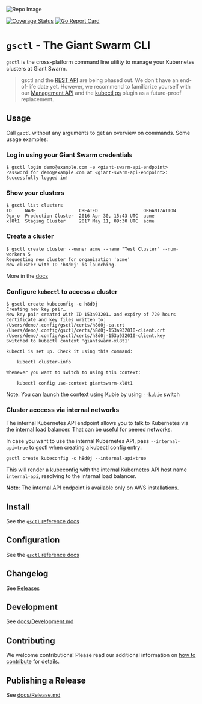 ![Repo Image](https://repository-images.githubusercontent.com/74132145/691bf000-70de-11e9-89d3-2f4693461d00)

[![Coverage Status](https://coveralls.io/repos/github/giantswarm/gsctl/badge.svg?branch=master)](https://coveralls.io/github/giantswarm/gsctl?branch=master)
[![Go Report Card](https://goreportcard.com/badge/github.com/giantswarm/gsctl)](https://goreportcard.com/report/github.com/giantswarm/gsctl)

# `gsctl` - The Giant Swarm CLI

`gsctl` is the cross-platform command line utility to manage your Kubernetes clusters at Giant Swarm.

> gsctl and the [REST API](https://docs.giantswarm.io/ui-api/rest-api/) are being phased out. We don't have an end-of-life date yet. However, we recommend to familiarize yourself with our [Management API](https://docs.giantswarm.io/ui-api/management-api/) and the [kubectl gs](https://docs.giantswarm.io/ui-api/kubectl-gs/) plugin as a future-proof replacement.

## Usage

Call `gsctl` without any arguments to get an overview on commands. Some usage examples:

### Log in using your Giant Swarm credentials

```nohighlight
$ gsctl login demo@example.com -e <giant-swarm-api-endpoint>
Password for demo@example.com at <giant-swarm-api-endpoint>:
Successfully logged in!
```

### Show your clusters

```nohighlight
$ gsctl list clusters
ID     NAME                CREATED                 ORGANIZATION
9gxjo  Production Cluster  2016 Apr 30, 15:43 UTC  acme
xl8t1  Staging Cluster     2017 May 11, 09:30 UTC  acme
```

### Create a cluster

```nohighlight
$ gsctl create cluster --owner acme --name "Test Cluster" --num-workers 5
Requesting new cluster for organization 'acme'
New cluster with ID 'h8d0j' is launching.
```

More in the [docs](https://docs.giantswarm.io/ui-api/gsctl/create-cluster/)

### Configure `kubectl` to access a cluster

```nohighlight
$ gsctl create kubeconfig -c h8d0j
Creating new key pair…
New key pair created with ID 153a93201… and expiry of 720 hours
Certificate and key files written to:
/Users/demo/.config/gsctl/certs/h8d0j-ca.crt
/Users/demo/.config/gsctl/certs/h8d0j-153a932010-client.crt
/Users/demo/.config/gsctl/certs/h8d0j-153a932010-client.key
Switched to kubectl context 'giantswarm-xl8t1'

kubectl is set up. Check it using this command:

    kubectl cluster-info

Whenever you want to switch to using this context:

    kubectl config use-context giantswarm-xl8t1
```

Note: You can launch the context using Kubie by using `--kubie` switch

### Cluster acccess via internal networks

The internal Kubernetes API endpoint allows you to talk to Kubernetes via the internal load balancer. That can be useful for peered networks.

In case you want to use the internal Kubernetes API, pass `--internal-api=true` to gsctl when creating a kubectl config entry:

```nohighlight
gsctl create kubeconfig -c h8d0j --internal-api=true
```

This will render a kubeconfig with the internal Kubernetes API host name `internal-api`, resolving to the internal load balancer.

**Note**: The internal API endpoint is available only on AWS installations.

## Install

See the [`gsctl` reference docs](https://docs.giantswarm.io/ui-api/gsctl/#install)

## Configuration

See the [`gsctl` reference docs](https://docs.giantswarm.io/ui-api/gsctl/#configuration)

## Changelog

See [Releases](https://docs.giantswarm.io/changes/gsctl/)

## Development

See [docs/Development.md](https://github.com/giantswarm/gsctl/blob/master/docs/Development.md)

## Contributing

We welcome contributions! Please read our additional information on [how to contribute](https://github.com/giantswarm/gsctl/blob/master/CONTRIBUTING.md) for details.

## Publishing a Release

See [docs/Release.md](https://github.com/giantswarm/gsctl/blob/master/docs/Release.md)
